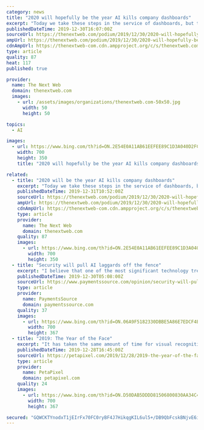 ```yaml
---
category: news
title: "2020 will hopefully be the year AI kills company dashboards"
excerpt: "Today we take these steps in the service of dashboards, but the same effort can move us beyond them. Well-structured and well-defined metrics are the perfect training place for AI to learn what’s important so it can provide smart alerts. It’s the foundation that will make business information “push” instead of “pull.” It’s the ..."
publishedDateTime: 2019-12-30T16:07:00Z
sourceUrl: https://thenextweb.com/podium/2019/12/30/2020-will-hopefully-be-the-year-ai-kills-company-dashboards/
ampUrl: https://thenextweb.com/podium/2019/12/30/2020-will-hopefully-be-the-year-ai-kills-company-dashboards/amp/
cdnAmpUrl: https://thenextweb-com.cdn.ampproject.org/c/s/thenextweb.com/podium/2019/12/30/2020-will-hopefully-be-the-year-ai-kills-company-dashboards/amp/
type: article
quality: 87
heat: 117
published: true

provider:
  name: The Next Web
  domain: thenextweb.com
  images:
    - url: /assets/images/organizations/thenextweb.com-50x50.jpg
      width: 50
      height: 50

topics:
  - AI

images:
  - url: https://www.bing.com/th?id=ON.2E54E0A11AB61EEFEE89C1D3A040D2FC
    width: 700
    height: 350
    title: "2020 will hopefully be the year AI kills company dashboards"

related:
  - title: "2020 will be the year AI kills company dashboards"
    excerpt: "Today we take these steps in the service of dashboards, but the same effort can move us beyond them. Well-structured and well-defined metrics are the perfect training place for AI to learn what’s important so it can provide smart alerts. It’s the foundation that will make business information “push” instead of “pull.” It’s the ..."
    publishedDateTime: 2019-12-31T10:52:00Z
    sourceUrl: https://thenextweb.com/podium/2019/12/30/2020-will-hopefully-be-the-year-ai-kills-company-dashboards/
    ampUrl: https://thenextweb.com/podium/2019/12/30/2020-will-hopefully-be-the-year-ai-kills-company-dashboards/amp/
    cdnAmpUrl: https://thenextweb-com.cdn.ampproject.org/c/s/thenextweb.com/podium/2019/12/30/2020-will-hopefully-be-the-year-ai-kills-company-dashboards/amp/
    type: article
    provider:
      name: The Next Web
      domain: thenextweb.com
    quality: 87
    images:
      - url: https://www.bing.com/th?id=ON.2E54E0A11AB61EEFEE89C1D3A040D2FC
        width: 700
        height: 350
  - title: "Security will pull AI laggards off the fence"
    excerpt: "I believe that one of the most significant technology trends that will impact the financial services industry in 2020 will be the growing adoption of artificial intelligence (AI). However, even as financial institutions, issuers and payment companies increasingly embrace AI, I anticipate they will need help learning how to use it to its full ..."
    publishedDateTime: 2019-12-30T05:08:00Z
    sourceUrl: https://www.paymentssource.com/opinion/security-will-pull-ai-laggards-off-the-fence
    type: article
    provider:
      name: PaymentsSource
      domain: paymentssource.com
    quality: 37
    images:
      - url: https://www.bing.com/th?id=ON.06A9F5182330DBBE5A86E7EDCF4E32DA
        width: 700
        height: 367
  - title: "2019: The Year of the Face"
    excerpt: "It has taken the same amount of time for visual recognition to understand how to read our faces. If anything, 2019 has been the year where faces have taken center stage of visual tech, for good and bad… The most frequent usage of our faces is facial recognition for surveillance and security. It is has been the most visible because it is the ..."
    publishedDateTime: 2019-12-28T16:45:00Z
    sourceUrl: https://petapixel.com/2019/12/28/2019-the-year-of-the-face/
    type: article
    provider:
      name: PetaPixel
      domain: petapixel.com
    quality: 24
    images:
      - url: https://www.bing.com/th?id=ON.D50DAB5DDDD81506800830AA34C46262
        width: 700
        height: 367

secured: "GQWCKTYnodxT1jEIrFx70FC0ryBF4J7HikqgKIL6ul5+/DB9QbFcskBNjvE6iuHhYRj6yL5flXy8+vlQTNI+uZjjYNvA3bNMtShyyBe/XjQ+d/DIvhzaYle6bhYF2yb1s5Mdmo8YA9vOWmDYA5eM0vfCl5GszOZKc2PWz2HI8u05W6hEGdwZR8d9kBBoJQwMQNEBctKBwKlJqv3NEci2bcesX2V9SEdt0emftQG0x3c11/8Fx3TGpwZxwOngWrRVcmYer1sWoL7Ch9m76bKNnQ==;tV6Zy6z5mT7020pqONMt6A=="
---
```



